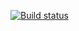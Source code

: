 [![Build status](https://ci.appveyor.com/api/projects/status/0w8f15wbmhg2dvon?svg=true)](https://ci.appveyor.com/project/IlyaB3/selenide2-2)
